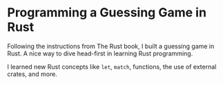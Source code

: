 # Programming a Guessing Game in Rust

Following the instructions from The Rust book, I built a guessing game in Rust. A nice way to dive head-first in learning Rust programming.

I learned new Rust concepts like `let`, `match`, functions, the use of external crates, and more.